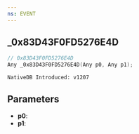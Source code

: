 ```yaml
---
ns: EVENT
---
```

## _0x83D43F0FD5276E4D

```c
// 0x83D43F0FD5276E4D
Any _0x83D43F0FD5276E4D(Any p0, Any p1);
```

```
NativeDB Introduced: v1207
```

## Parameters
* **p0**:
* **p1**:
